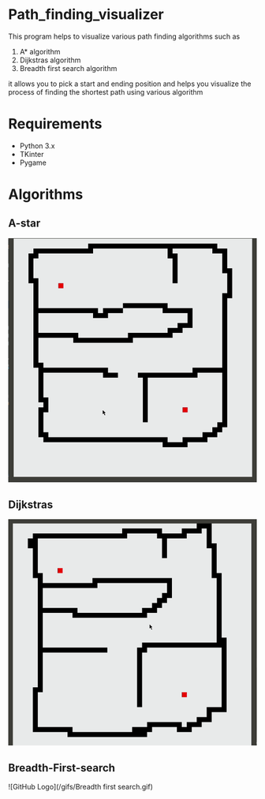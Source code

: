# Path_finding_visualizer
This program helps to visualize various path finding algorithms such as

1. A* algorithm
1. Dijkstras algorithm
1. Breadth first search algorithm

it allows you to pick a start and ending position and helps you visualize the process of finding the shortest path using various algorithm

# Requirements
- Python 3.x
- TKinter
- Pygame

# Algorithms
## A-star
![GitHub Logo](/gifs/A_star.gif)

## Dijkstras
![GitHub Logo](/gifs/Dijkstras.gif)

## Breadth-First-search
![GitHub Logo](/gifs/Breadth first search.gif)

